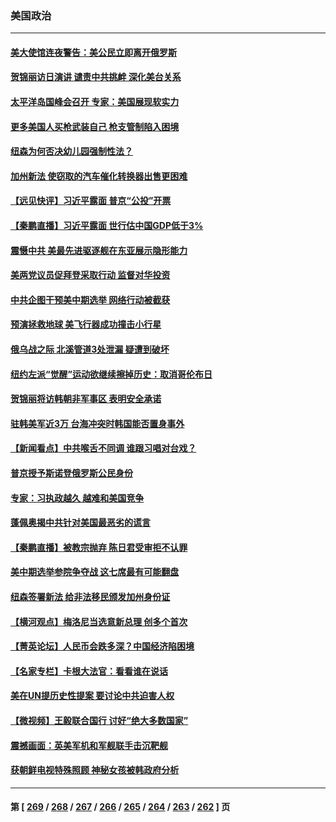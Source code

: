 ### 美国政治
---
#### [美大使馆连夜警告：美公民立即离开俄罗斯](../../pages/ncid1078159/n13834618.md) 
#### [贺锦丽访日演讲 谴责中共挑衅 深化美台关系](../../pages/ncid1078159/n13834465.md) 
#### [太平洋岛国峰会召开 专家：美国展现软实力](../../pages/ncid1078159/n13834401.md) 
#### [更多美国人买枪武装自己 枪支管制陷入困境](../../pages/ncid1078159/n13834048.md) 
#### [纽森为何否决幼儿园强制性法？](../../pages/ncid1078159/n13834127.md) 
#### [加州新法 使窃取的汽车催化转换器出售更困难](../../pages/ncid1078159/n13834122.md) 
#### [【远见快评】习近平露面 普京“公投”开票](../../pages/ncid1078159/n13834003.md) 
#### [【秦鹏直播】习近平露面 世行估中国GDP低于3%](../../pages/ncid1078159/n13834000.md) 
#### [震慑中共 美最先进驱逐舰在东亚展示隐形能力](../../pages/ncid1078159/n13833918.md) 
#### [美两党议员促拜登采取行动 监督对华投资](../../pages/ncid1078159/n13833908.md) 
#### [中共企图干预美中期选举 网络行动被截获](../../pages/ncid1078159/n13833877.md) 
#### [预演拯救地球 美飞行器成功撞击小行星](../../pages/ncid1078159/n13833749.md) 
#### [俄乌战之际 北溪管道3处泄漏 疑遭到破坏](../../pages/ncid1078159/n13833745.md) 
#### [纽约左派“觉醒”运动欲继续擦掉历史：取消哥伦布日](../../pages/ncid1078159/n13833448.md) 
#### [贺锦丽将访韩朝非军事区 表明安全承诺](../../pages/ncid1078159/n13833473.md) 
#### [驻韩美军近3万 台海冲突时韩国能否置身事外](../../pages/ncid1078159/n13833401.md) 
#### [【新闻看点】中共喉舌不同调 谁跟习唱对台戏？](../../pages/ncid1078159/n13833235.md) 
#### [普京授予斯诺登俄罗斯公民身份](../../pages/ncid1078159/n13833380.md) 
#### [专家：习执政越久 越难和美国竞争](../../pages/ncid1078159/n13833282.md) 
#### [蓬佩奥揭中共针对美国最恶劣的谎言](../../pages/ncid1078159/n13833370.md) 
#### [【秦鹏直播】被教宗抛弃 陈日君受审拒不认罪](../../pages/ncid1078159/n13833266.md) 
#### [美中期选举参院争夺战 这七席最有可能翻盘](../../pages/ncid1078159/n13833135.md) 
#### [纽森签署新法 给非法移民颁发加州身份证](../../pages/ncid1078159/n13833293.md) 
#### [【横河观点】梅洛尼当选意新总理 创多个首次](../../pages/ncid1078159/n13833252.md) 
#### [【菁英论坛】人民币会跌多深？中国经济陷困境](../../pages/ncid1078159/n13833237.md) 
#### [【名家专栏】卡根大法官：看看谁在说话](../../pages/ncid1078159/n13832996.md) 
#### [美在UN提历史性提案 要讨论中共迫害人权](../../pages/ncid1078159/n13833221.md) 
#### [【微视频】王毅联合国行 讨好“绝大多数国家”](../../pages/ncid1078159/n13833075.md) 
#### [震撼画面：英美军机和军舰联手击沉靶舰](../../pages/ncid1078159/n13833109.md) 
#### [获朝鲜电视特殊照顾 神秘女孩被韩政府分析](../../pages/ncid1078159/n13833076.md) 

---
#### 第 [ [269](./269.md) / [268](./268.md) / [267](./267.md) / [266](./266.md) / [265](./265.md) / [264](./264.md) / [263](./263.md) / [262](./262.md) ] 页
